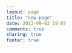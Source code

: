 ```yaml
---
layout: page
title: "new-page"
date: 2013-09-02 19:07
comments: true
sharing: true
footer: true
---
```

